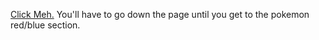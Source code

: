 <a href='http://www.vgmaps.com/Atlas/GB-GBC/index.htm'> Click Meh.</a>
You'll have to go down the page until you get to the pokemon red/blue section.